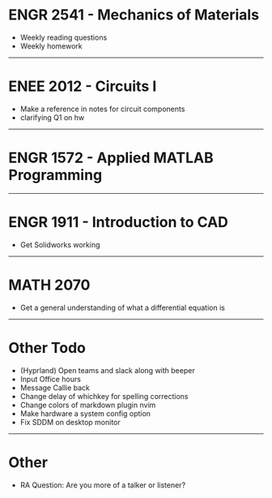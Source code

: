 # ENGR 2541 - Mechanics of Materials
- Weekly reading questions
- Weekly homework

***

# ENEE 2012 - Circuits I
- Make a reference in notes for circuit components
- clarifying Q1 on hw

***

# ENGR 1572 - Applied MATLAB Programming

***

# ENGR 1911 - Introduction to CAD
- Get Solidworks working

***

# MATH 2070
- Get a general understanding of what a differential equation is

***

# Other Todo
- (Hyprland) Open teams and slack along with beeper
- Input Office hours
- Message Callie back
- Change delay of whichkey for spelling corrections
- Change colors of markdown plugin nvim
- Make hardware a system config option
- Fix SDDM on desktop monitor

***

# Other
- RA Question: Are you more of a talker or listener?
